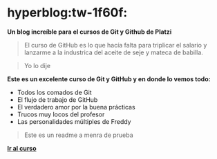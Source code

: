 # **hyperblog**:tw-1f60f:
**Un blog increíble para el cursos de Git y Github de Platzi**

> El curso de GitHub es lo que hacía falta para triplicar el salario y lanzarme a la industrica del aceite de seje y mateca de babilla. 

> Yo lo dije


**Este es un excelente curso de Git y GitHub y en donde lo vemos todo:**
- Todos los comados de Git
- El flujo de trabajo de GitHub
- El verdadero amor por la buena prácticas
- Trucos muy locos del profesor
- Las personalidades múltiples de Freddy

> Este es un readme a menra de prueba

[**Ir al curso**](https://platzi.com/clases/1557-git-github/19977-readmemd-es-una-excelente-practica/ "Ir al curso")



